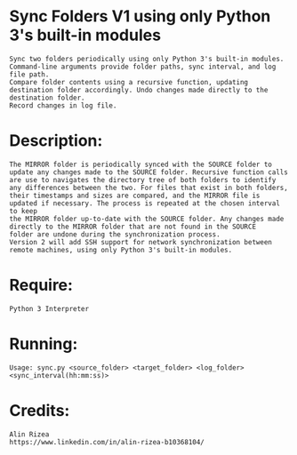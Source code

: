 
# **Sync Folders V1 using only Python 3's built-in modules**
    Sync two folders periodically using only Python 3's built-in modules. Command-line arguments provide folder paths, sync interval, and log file path.
    Compare folder contents using a recursive function, updating destination folder accordingly. Undo changes made directly to the destination folder.
    Record changes in log file.


# **Description:**
    The MIRROR folder is periodically synced with the SOURCE folder to update any changes made to the SOURCE folder. Recursive function calls 
    are use to navigates the directory tree of both folders to identify any differences between the two. For files that exist in both folders,
    their timestamps and sizes are compared, and the MIRROR file is updated if necessary. The process is repeated at the chosen interval to keep
    the MIRROR folder up-to-date with the SOURCE folder. Any changes made directly to the MIRROR folder that are not found in the SOURCE 
    folder are undone during the synchronization process. 
    Version 2 will add SSH support for network synchronization between remote machines, using only Python 3's built-in modules.


# **Require:**
    Python 3 Interpreter

# **Running:**
    Usage: sync.py <source_folder> <target_folder> <log_folder> <sync_interval(hh:mm:ss)>

# **Credits:**
    Alin Rizea
    https://www.linkedin.com/in/alin-rizea-b10368104/


